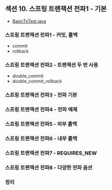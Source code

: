 ## 섹션 10. 스프링 트랜잭션 전파1 - 기본

- [BasicTxTest.java](https://github.com/spring-roadmap/spring-db2-transaction/blob/main/src/test/java/hello/springtx/propagation/BasicTxTest.java)

### 스프링 트랜잭션 전파1 - 커밋, 롤백

- commit
- rollback

### 스프링 트랜잭션 전파2 - 트랜잭션 두 번 사용

- double_commit
- double_commit_rollback

### 스프링 트랜잭션 전파3 - 전파 기본

### 스프링 트랜잭션 전파4 - 전파 예제

### 스프링 트랜잭션 전파5 - 외부 롤백

### 스프링 트랜잭션 전파6 - 내부 롤백

### 스프링 트랜잭션 전파7 - REQUIRES_NEW

### 스프링 트랜잭션 전파8 - 다양한 전파 옵션

### 정리
